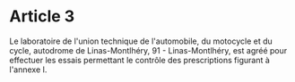 # Article 3

Le laboratoire de l'union technique de l'automobile, du motocycle et du cycle, autodrome de Linas-Montlhéry, 91 - Linas-Montlhéry, est agréé pour effectuer les essais permettant le contrôle des prescriptions figurant à l'annexe I.

